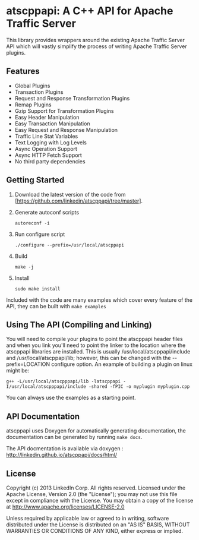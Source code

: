 atscppapi: A C++ API for Apache Traffic Server
=========================
This library provides wrappers around the existing Apache Traffic Server API which will vastly simplify the process of writing Apache Traffic Server plugins.

Features
---------------------------------
* Global Plugins
* Transaction Plugins
* Request and Response Transformation Plugins
* Remap Plugins
* Gzip Support for Transformation Plugins
* Easy Header Manipulation
* Easy Transaction Manipulation
* Easy Request and Response Manipulation
* Traffic Line Stat Variables
* Text Logging with Log Levels
* Async Operation Support
* Async HTTP Fetch Support
* No third party dependencies


Getting Started
-------------------------
1. Download the latest version of the code from [https://github.com/linkedin/atscppapi/tree/master].
2. Generate autoconf scripts

    `autoreconf -i`
3. Run configure script

    `./configure --prefix=/usr/local/atscppapi`
4. Build

    `make -j`
5. Install

    `sudo make install`

Included with the code are many examples which cover every feature of the API, they can be built with `make examples`

Using The API (Compiling and Linking)
---------------------------
You will need to compile your plugins to point the atscppapi header files and when you link you'll need to point the linker to the location where
the atscppapi libraries are installed. This is usually /usr/local/atscppapi/include and /usr/local/atscppapi/lib; however, this can be changed
with the --prefix=LOCATION configure option. An example of building a plugin on linux might be:

 `g++ -L/usr/local/atscpppapi/lib -latscppapi -I/usr/local/atscpppapi/include -shared -fPIC -o myplugin myplugin.cpp`
 
You can always use the examples as a starting point.
 
API Documentation
----------------
atscppapi uses Doxygen for automatically generating documentation, the documentation can be generated by running `make docs`.

The API docmentation is available via doxygen : http://linkedin.github.io/atscppapi/docs/html/

License
---------------------
Copyright (c) 2013 LinkedIn Corp. All rights reserved. 
Licensed under the Apache License, Version 2.0 (the "License"); you may not use this file
except in compliance with the License. You may obtain a copy of the license at
http://www.apache.org/licenses/LICENSE-2.0

Unless required by applicable law or agreed to in writing, software distributed under the
License is distributed on an "AS IS" BASIS, WITHOUT WARRANTIES OR CONDITIONS OF ANY KIND,
either express or implied.
